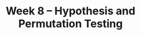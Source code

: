 ---
title: Week 8 – Hypothesis and Permutation Testing
weekNumber: 8
days:
    - date: 2025-2-24
      events: 
        - name: LEC 19
          type: lecture
          title: Hypothesis Testing
          url: http://datahub.ucsd.edu/user-redirect/git-sync?repo=https://github.com/dsc-courses/dsc10-2025-wi&subPath=lectures/lec19/lec19.ipynb
          html: resources/lectures/lec19/lec19.html
          podcast:
          readings:
            - name: CIT 11.3
              url: https://inferentialthinking.com/chapters/11/3/Decisions_and_Uncertainty.html
          keywords: null and alternative hypotheses, test statistic, fair or unfair coin
        - name: DISC 9
          type: disc
          title: The Central Limit Theorem
          url: https://practice.dsc10.com/disc09/index.html
    - date: 2025-2-25
      events:
        - name: HW 5
          type: hw
          title: The Normal Distribution and the Central Limit Theorem
          url: http://datahub.ucsd.edu/user-redirect/git-sync?repo=https://github.com/dsc-courses/dsc10-2025-wi&subPath=homeworks/hw05/hw05.ipynb
    - date: 2025-2-26
      events: 
        - name: LEC 20
          type: lecture
          title: Hypothesis Testing and Total Variation Distance
          url: http://datahub.ucsd.edu/user-redirect/git-sync?repo=https://github.com/dsc-courses/dsc10-2025-wi&subPath=lectures/lec20/lec20.ipynb
          html: resources/lectures/lec20/lec20.html
          podcast:
          readings:
            - name: CIT 11.2
              url: https://inferentialthinking.com/chapters/11/2/Multiple_Categories.html
            - name: 11.4
              url: https://inferentialthinking.com/chapters/11/4/Error_Probabilities.html
          keywords: fair or unfair coin, p-value, midterm exam scores, Alameda County jury, TVD
        - name: QUIZ 3
          type: quiz
          title: Quiz 3 covers Lectures 13-17
    - date: 2025-2-28
      events: 
        - name: LEC 21
          type: lecture
          title: TVD, Hypothesis Testing, and Permutation Testing
          url: http://datahub.ucsd.edu/user-redirect/git-sync?repo=https://github.com/dsc-courses/dsc10-2025-wi&subPath=lectures/lec21/lec21.ipynb
          html: resources/lectures/lec21/lec21.html
          podcast:
          readings:
            - name: CIT 12.0-12.1
              url: https://inferentialthinking.com/chapters/12/Comparing_Two_Samples.html
          keywords: confidence intervals for hypothesis testing, body temperature, smoking/babies
    - date: 2025-3-1
      events:
        - name: LAB 6
          type: lab
          title: Hypothesis Testing
          url: http://datahub.ucsd.edu/user-redirect/git-sync?repo=https://github.com/dsc-courses/dsc10-2025-wi&subPath=labs/lab06/lab06.ipynb
---